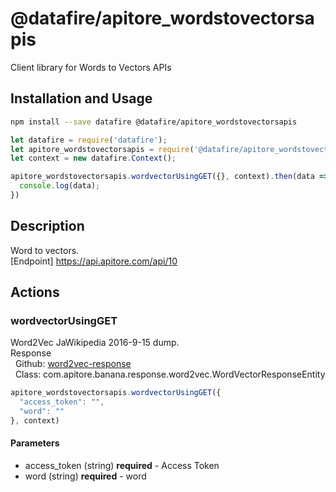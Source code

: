 # @datafire/apitore_wordstovectorsapis

Client library for Words to Vectors APIs

## Installation and Usage
```bash
npm install --save datafire @datafire/apitore_wordstovectorsapis
```

```js
let datafire = require('datafire');
let apitore_wordstovectorsapis = require('@datafire/apitore_wordstovectorsapis').actions;
let context = new datafire.Context();

apitore_wordstovectorsapis.wordvectorUsingGET({}, context).then(data => {
  console.log(data);
})
```

## Description
Word to vectors.<BR />[Endpoint] https://api.apitore.com/api/10

## Actions
### wordvectorUsingGET
Word2Vec JaWikipedia 2016-9-15 dump.<BR />Response<BR />&nbsp; Github: <a href="https://github.com/keigohtr/apitore-response-parent/tree/master/word2vec-response">word2vec-response</a><BR />&nbsp; Class: com.apitore.banana.response.word2vec.WordVectorResponseEntity<BR />


```js
apitore_wordstovectorsapis.wordvectorUsingGET({
  "access_token": "",
  "word": ""
}, context)
```

#### Parameters
* access_token (string) **required** - Access Token
* word (string) **required** - word

